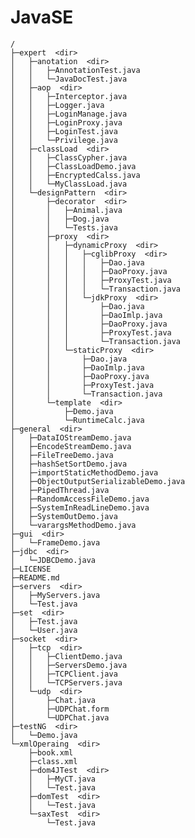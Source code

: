 # JavaSE

    /
    ├─expert  <dir>
    │	├─anotation  <dir>
    │	│	├─AnnotationTest.java
    │	│	└─JavaDocTest.java
    │	├─aop  <dir>
    │	│	├─Interceptor.java
    │	│	├─Logger.java
    │	│	├─LoginManage.java
    │	│	├─LoginProxy.java
    │	│	├─LoginTest.java
    │	│	└─Privilege.java
    │	├─classLoad  <dir>
    │	│	├─ClassCypher.java
    │	│	├─ClassLoadDemo.java
    │	│	├─EncryptedCalss.java
    │	│	└─MyClassLoad.java
    │	└─designPattern  <dir>
    │		├─decorator  <dir>
    │		│	├─Animal.java
    │		│	├─Dog.java
    │		│	└─Tests.java
    │		├─proxy  <dir>
    │		│	├─dynamicProxy  <dir>
    │		│	│	├─cglibProxy  <dir>
    │		│	│	│	├─Dao.java
    │		│	│	│	├─DaoProxy.java
    │		│	│	│	├─ProxyTest.java
    │		│	│	│	└─Transaction.java
    │		│	│	└─jdkProxy  <dir>
    │		│	│		├─Dao.java
    │		│	│		├─DaoImlp.java
    │		│	│		├─DaoProxy.java
    │		│	│		├─ProxyTest.java
    │		│	│		└─Transaction.java
    │		│	└─staticProxy  <dir>
    │		│		├─Dao.java
    │		│		├─DaoImlp.java
    │		│		├─DaoProxy.java
    │		│		├─ProxyTest.java
    │		│		└─Transaction.java
    │		└─template  <dir>
    │			├─Demo.java
    │			└─RuntimeCalc.java
    ├─general  <dir>
    │	├─DataIOStreamDemo.java
    │	├─EncodeStreamDemo.java
    │	├─FileTreeDemo.java
    │	├─hashSetSortDemo.java
    │	├─importStaticMethodDemo.java
    │	├─ObjectOutputSerializableDemo.java
    │	├─PipedThread.java
    │	├─RandomAccessFileDemo.java
    │	├─SystemInReadLineDemo.java
    │	├─SystemOutDemo.java
    │	└─varargsMethodDemo.java
    ├─gui  <dir>
    │	└─FrameDemo.java
    ├─jdbc  <dir>
    │	└─JDBCDemo.java
    ├─LICENSE
    ├─README.md
    ├─servers  <dir>
    │	├─MyServers.java
    │	└─Test.java
    ├─set  <dir>
    │	├─Test.java
    │	└─User.java
    ├─socket  <dir>
    │	├─tcp  <dir>
    │	│	├─ClientDemo.java
    │	│	├─ServersDemo.java
    │	│	├─TCPClient.java
    │	│	└─TCPServers.java
    │	└─udp  <dir>
    │		├─Chat.java
    │		├─UDPChat.form
    │		└─UDPChat.java
    ├─testNG  <dir>
    │	└─Demo.java
    └─xmlOperaing  <dir>
    	├─book.xml
    	├─class.xml
    	├─dom4JTest  <dir>
    	│	├─MyCT.java
    	│	└─Test.java
    	├─domTest  <dir>
    	│	└─Test.java
    	└─saxTest  <dir>
    		└─Test.java

